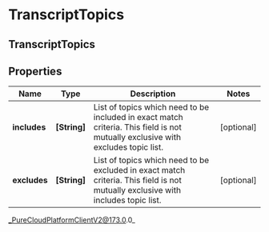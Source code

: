 # TranscriptTopics

## TranscriptTopics

## Properties

|Name | Type | Description | Notes|
|------------ | ------------- | ------------- | -------------|
| **includes** | **[String]** | List of topics which need to be included in exact match criteria. This field is not mutually exclusive with excludes topic list. | [optional] |
| **excludes** | **[String]** | List of topics which need to be excluded in exact match criteria. This field is not mutually exclusive with includes topic list. | [optional] |



_PureCloudPlatformClientV2@173.0.0_
